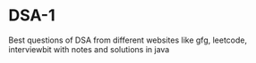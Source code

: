 # DSA-1
Best questions of DSA from different websites like gfg, leetcode, interviewbit with notes and solutions in java
